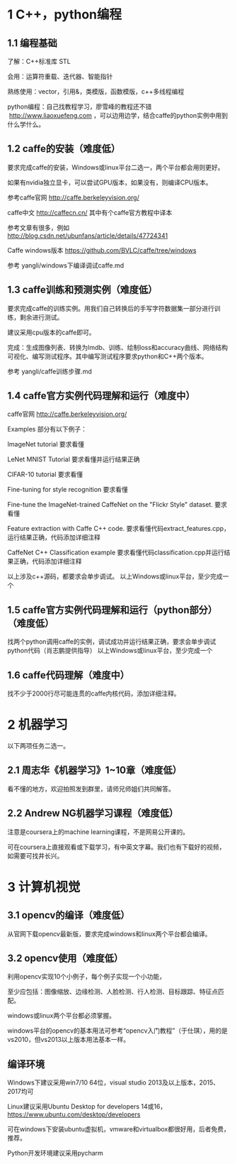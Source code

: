 # 1 C++，python编程

## 1.1 编程基础

了解：C++标准库 STL

会用：运算符重载、迭代器、智能指针

熟练使用：vector，引用&，类模版，函数模版，c++多线程编程


python编程：自己找教程学习，廖雪峰的教程还不错  http://www.liaoxuefeng.com ，可以边用边学，结合caffe的python实例中用到什么学什么。


## 1.2 caffe的安装（难度低）
要求完成caffe的安装，Windows或linux平台二选一，两个平台都会用则更好。

如果有nvidia独立显卡，可以尝试GPU版本，如果没有，则编译CPU版本。

参考caffe官网 http://caffe.berkeleyvision.org/

caffe中文 http://caffecn.cn/  其中有个caffe官方教程中译本

参考文章有很多，例如 http://blog.csdn.net/ubunfans/article/details/47724341

Caffe windows版本  https://github.com/BVLC/caffe/tree/windows

参考 yangli/windows下编译调试caffe.md

## 1.3 caffe训练和预测实例（难度低）
要求完成caffe的训练实例。用我们自己转换后的手写字符数据集一部分进行训练，剩余进行测试。

建议采用cpu版本的caffe即可。

完成：生成图像列表、转换为lmdb、训练、绘制loss和accuracy曲线、网络结构可视化、编写测试程序。其中编写测试程序要求python和C++两个版本。

参考 yangli/caffe训练步骤.md

## 1.4 caffe官方实例代码理解和运行（难度中）
caffe官网 http://caffe.berkeleyvision.org/

Examples 部分有以下例子：

ImageNet tutorial 要求看懂 

LeNet MNIST Tutorial 要求看懂并运行结果正确

CIFAR-10 tutorial 要求看懂

Fine-tuning for style recognition 要求看懂

Fine-tune the ImageNet-trained CaffeNet on the "Flickr Style" dataset. 要求看懂

Feature extraction with Caffe C++ code.  要求看懂代码extract_features.cpp，运行结果正确，代码添加详细注释

CaffeNet C++ Classification example 要求看懂代码classification.cpp并运行结果正确，代码添加详细注释

以上涉及c++源码，都要求会单步调试。
以上Windows或linux平台，至少完成一个

## 1.5 caffe官方实例代码理解和运行（python部分）（难度低）
找两个python调用caffe的实例，调试成功并运行结果正确，要求会单步调试python代码（肖志鹏提供指导）
以上Windows或linux平台，至少完成一个

## 1.6 caffe代码理解（难度中）
找不少于2000行尽可能连贯的caffe内核代码，添加详细注释。

# 2 机器学习
以下两项任务二选一。
## 2.1 周志华《机器学习》1~10章（难度低）
看不懂的地方，欢迎拍照发到群里，请师兄师姐们共同解答。

## 2.2 Andrew NG机器学习课程（难度低）

注意是coursera上的machine learning课程，不是网易公开课的。

可在coursera上直接观看或下载学习，有中英文字幕。我们也有下载好的视频，如需要可找井长兴。

# 3 计算机视觉
## 3.1 opencv的编译（难度低）
从官网下载opencv最新版，要求完成windows和linux两个平台都会编译。

## 3.2 opencv使用（难度低）
利用opencv实现10个小例子，每个例子实现一个小功能，

至少应包括：图像缩放、边缘检测、人脸检测、行人检测、目标跟踪、特征点匹配。

windows或linux两个平台都必须掌握。

windows平台的opencv的基本用法可参考“opencv入门教程”（于仕琪），用的是vs2010，但vs2013以上版本用法基本一样。

## 编译环境
Windows下建议采用win7/10 64位，visual studio 2013及以上版本，2015、2017均可

Linux建议采用Ubuntu Desktop for developers 14或16，https://www.ubuntu.com/desktop/developers

可在windows下安装ubuntu虚拟机，vmware和virtualbox都很好用，后者免费，推荐。

Python开发环境建议采用pycharm



